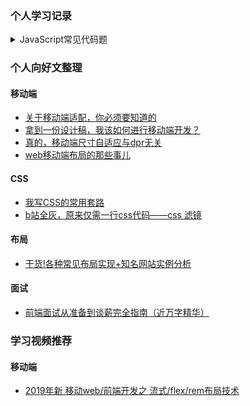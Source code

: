 
### 个人学习记录
<details>
  <summary>JavaScript常见代码题</summary>
  
  [回流](https://github.com/wavedanger/record/tree/master/JavaScript_code/throttle.js)
  [防抖](https://github.com/wavedanger/record/tree/master/JavaScript_code/debounce.js)
  [查找](https://github.com/wavedanger/record/tree/master/JavaScript_code/find.js)
  [排序](https://github.com/wavedanger/record/tree/master/JavaScript_code/sort.js)
  [原型链](https://github.com/wavedanger/record/tree/master/JavaScript_code/proto.js)
  [格式化](https://github.com/wavedanger/record/tree/master/JavaScript_code/formate.js)
  [随机](https://github.com/wavedanger/record/tree/master/JavaScript_code/random.js)
  [获取数据](https://github.com/wavedanger/record/tree/master/JavaScript_code/getData.js)
  [数组(判断、转换、去重、浅深拷贝)](https://github.com/wavedanger/record/tree/master/JavaScript_code/array.js)
  [this](https://github.com/wavedanger/record/tree/master/JavaScript_code/this.js)
  [继承](https://github.com/wavedanger/record/tree/master/JavaScript_code/extends.js)
  [手写apply](https://github.com/wavedanger/record/tree/master/JavaScript_code/apply.js)
  [手写call](https://github.com/wavedanger/record/tree/master/JavaScript_code/call.js)
  [柯里化](https://github.com/wavedanger/record/tree/master/JavaScript_code/curry.js)
</details>

### 个人向好文整理
#### 移动端
* [关于移动端适配，你必须要知道的](https://juejin.im/post/5cddf289f265da038f77696c)
* [拿到一份设计稿，我该如何进行移动端开发？](https://juejin.im/post/5d736747e51d4561ff66688c)
* [真的，移动端尺寸自适应与dpr无关](https://juejin.im/post/5b346e8f5188251e1d39bd09)
* [web移动端布局的那些事儿](https://juejin.im/post/5b6575b0518825196b01fd85)
#### CSS
* [我写CSS的常用套路](https://juejin.im/post/5e070cd9f265da33f8653f00)
* [b站全灰，原来仅需一行css代码——css 滤镜](https://juejin.im/post/5df3a049f265da33f8652882)
#### 布局
* [干货!各种常见布局实现+知名网站实例分析](https://juejin.im/post/5aa252ac518825558001d5de)
#### 面试
* [前端面试从准备到谈薪完全指南（近万字精华）](https://juejin.im/post/5dfef50751882512444027eb)
### 学习视频推荐
#### 移动端
* [2019年新 移动web/前端开发之 流式/flex/rem布局技术](https://www.bilibili.com/video/av74121019?from=search&seid=4123441715946323566)